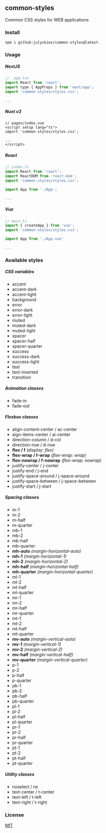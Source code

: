 ## common-styles

Common CSS styles for WEB applications

### Install

```shell script
npm i github:julyskies/common-styles@latest
```

### Usage

##### NextJS

```jsx
// _app.tsx
import React from 'react';
import type { AppProps } from 'next/app';
import 'common-styles/styles.css';

...
```

##### Nuxt v3

```vue
// pages/index.vue
<script setup lang="ts">
import 'common-styles/styles.css';

...
</script>
```

##### React

```typescript
// index.ts
import React from 'react';
import ReactDOM from 'react-dom';
import 'common-styles/styles.css';

import App from './App';

...
```

##### Vue

```typescript
// main.ts
import { createApp } from 'vue';
import 'common-styles/styles.css';

import App from './App.vue'

...
```

### Available styles

##### CSS variables

- accent
- accent-dark
- accent-light
- background
- error
- error-dark
- error-light
- muted
- muted-dark
- muted-light
- spacer
- spacer-half
- spacer-quarter
- success
- success-dark
- success-light
- text
- text-inverted
- transition

##### Animation classes

- fade-in
- fade-out

##### Flexbox classes

- align-content-center / ac-center
- aign-items-center / ai-center
- direction-column / d-col
- direction-row / d-row
- **flex / f** *(display: flex)*
- **flex-wrap / f-wrap** *(flex-wrap: wrap)*
- **flex-nowrap / f-nowrap** *(flex-wrap: nowrap)*
- justify-center / j-center
- justify-end / j-end
- justify-space-around / j-space-around
- justify-space-between / j-space-between
- justify-start / j-start

##### Spacing classes

- m-1
- m-2
- m-half
- m-quarter
- mb-1
- mb-2
- mb-half
- mb-quarter
- **mh-auto** *(margin-horizontal-auto)*
- **mh-1** *(margin-horizontal-1)*
- **mh-2** *(margin-horizontal-2)*
- **mh-half** *(margin-horizontal-half)*
- **mh-quarter** *(margin-horizontal-quarter)*
- ml-1
- ml-2
- ml-half
- ml-quarter
- mr-1
- mr-2
- mr-half
- mr-quarter
- mt-1
- mt-2
- mt-half
- mt-quarter
- **mv-auto** *(margin-vertical-auto)*
- **mv-1** *(margin-vertical-1)*
- **mv-2** *(margin-vertical-2)*
- **mv-half** *(margin-vertical-half)*
- **mv-quarter** *(margin-vertical-quarter)*
- p-1
- p-2
- p-half
- p-quarter
- pb-1
- pb-2
- pb-half
- pb-quarter
- pl-1
- pl-2
- pl-half
- pl-quarter
- pr-1
- pr-2
- pr-half
- pr-quarter
- pt-1
- pt-2
- pt-half
- pt-quarter

##### Utility classes

- noselect / ns
- text-center / t-center
- text-left / t-left
- text-right / t-right

### License

[MIT](./LICENSE.md)
